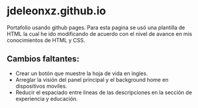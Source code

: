 # jdeleonxz.github.io
Portafolio usando github pages. Para esta pagina se usó una plantilla de HTML la cual he ido modificando de acuerdo con el nivel de avance en mis conocimientos de HTML y CSS.

## Cambios faltantes:

- Crear un botón que muestre la hoja de vida en ingles.
- Arreglar la visión del panel principal y el background home en dispositivos moviles.
- Reducir el espaciado entre lineas de las descripciones en la sección de experiencia y educación. 
